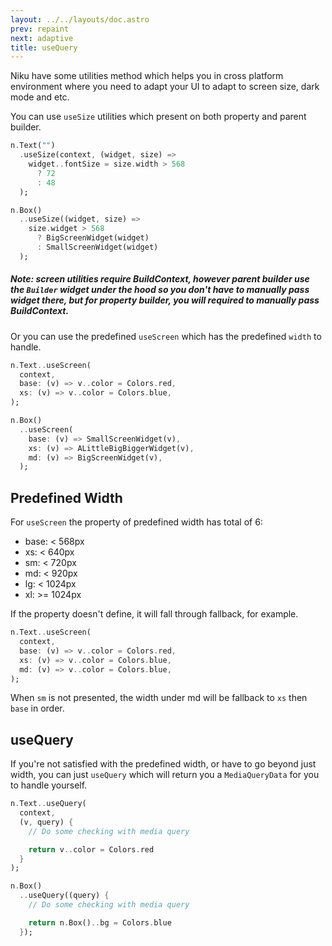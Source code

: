 ```yaml
---
layout: ../../layouts/doc.astro
prev: repaint
next: adaptive
title: useQuery
---
```

Niku have some utilities method which helps you in cross platform environment where you need to adapt your UI to adapt to screen size, dark mode and etc.

You can use `useSize` utilities which present on both property and parent builder.
```dart
n.Text("")
  .useSize(context, (widget, size) => 
    widget..fontSize = size.width > 568
      ? 72
      : 48
  );

n.Box()
  ..useSize((widget, size) =>
    size.widget > 568
      ? BigScreenWidget(widget)
      : SmallScreenWidget(widget)
  );
```
##### Note: screen utilities require BuildContext, however parent builder use the `Builder` widget under the hood so you don't have to manually pass widget there, but for property builder, you will required to manually pass BuildContext.

Or you can use the predefined `useScreen` which has the predefined `width` to handle.
```dart
n.Text..useScreen(
  context,
  base: (v) => v..color = Colors.red,
  xs: (v) => v..color = Colors.blue,
);

n.Box()
  ..useScreen(
    base: (v) => SmallScreenWidget(v),
    xs: (v) => ALittleBigBiggerWidget(v),
    md: (v) => BigScreenWidget(v),
  );
```

## Predefined Width
For `useScreen` the property of predefined width has total of 6:
- base: < 568px
- xs: < 640px
- sm: < 720px
- md: < 920px
- lg: < 1024px
- xl: >= 1024px

If the property doesn't define, it will fall through fallback, for example.
```dart
n.Text..useScreen(
  context,
  base: (v) => v..color = Colors.red,
  xs: (v) => v..color = Colors.blue,
  md: (v) => v..color = Colors.blue,
);
```

When `sm` is not presented, the width under md will be fallback to `xs` then `base` in order.

## useQuery
If you're not satisfied with the predefined width, or have to go beyond just width, you can just `useQuery` which will return you a `MediaQueryData` for you to handle yourself.

```dart
n.Text..useQuery(
  context,
  (v, query) {
    // Do some checking with media query

    return v..color = Colors.red
  }
);

n.Box()
  ..useQuery((query) {
    // Do some checking with media query

    return n.Box()..bg = Colors.blue
  });
```
